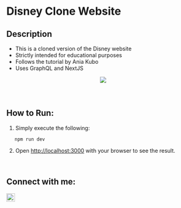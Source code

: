 # Disney Clone Website

## Description
- This is a cloned version of the Disney website
- Strictly intended for educational purposes
- Follows the tutorial by Ania Kubo
- Uses GraphQL and NextJS

<div align="center">
    <img src="https://i.imgur.com/HJo7b0N.png">
    <span style="display:table-cell;height:20px;"></span>
</div>

<br/>

## How to Run:
1. Simply execute the following:

```
   npm run dev
```
2. Open [http://localhost:3000](http://localhost:3000) with your browser to see the result.

<br/>

## Connect with me:
[<img align="left" alt="LinkedIn.com" width="22px" src="https://i.imgur.com/FDQIUtd.jpg" style="padding-right:10px;"/>][website]

<br/>

[website]: https://www.linkedin.com/in/amaan-seetal/